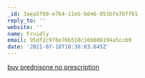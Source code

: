 ```yaml
---
_id: 3aea5f60-e7b4-11eb-b646-851bfe76ff61
reply_to: ''
website: ''
name: Fruidly
email: 95df2c978e76b518c16b088194a5ccb9
date: '2021-07-18T10:38:03.645Z'
---
```

<a href=https://vsprednisonev.com/>buy prednisone no prescription</a>
